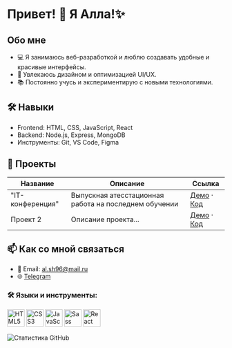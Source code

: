 # Привет! 👋 Я Алла!✨

## Обо мне
- 💻 Я занимаюсь веб-разработкой и люблю создавать удобные и красивые интерфейсы.
- 🎨 Увлекаюсь дизайном и оптимизацией UI/UX.
- 📚 Постоянно учусь и экспериментирую с новыми технологиями.

## 🛠️ Навыки
- Frontend: HTML, CSS, JavaScript, React
- Backend: Node.js, Express, MongoDB
- Инструменты: Git, VS Code, Figma

## 📂 Проекты
| Название      | Описание            | Ссылка                       |
|---------------|---------------------|------------------------------|
| "IT-конференция"  | Выпускная атесстационная работа на последнем обучении | [Демо](https://allapost.github.io/GP_DAYS_2024/) · [Код](https://github.com/AllaPost/GP_DAYS_2024)         |
| Проект 2  | Описание проекта... | [Демо](#) · [Код](#)         |

## 📫 Как со мной связаться
- 📧 Email: al.sh96@mail.ru
- 🌐 [Telegram](@all_sh96)

### 🛠️ Языки и инструменты:
<p>
  <img src="[https://img.icons8.com/color/48/html-5--v1.png](https://icons8.com/icon/20909/html-5)" alt="HTML5" width="40" height="40"/> 
  <img src="https://img.icons8.com/color/48/css3.png" alt="CSS3" width="40" height="40"/> 
  <img src="https://img.icons8.com/color/48/javascript--v1.png" alt="JavaScript" width="40" height="40"/> 
  <img src="https://img.icons8.com/ios-filled/50/sass.png" alt="Sass" width="40" height="40"/>
  <img src="https://img.icons8.com/ios-filled/50/react.png" alt="React" width="40" height="40"/>
</p>

![Статистика GitHub](https://github-readme-stats.vercel.app/api?username=AllaPost)
